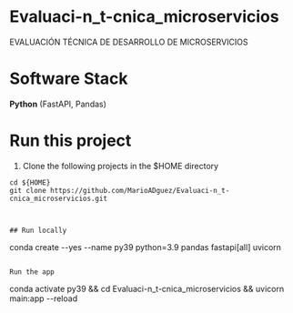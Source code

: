 # Evaluaci-n_t-cnica_microservicios
EVALUACIÓN TÉCNICA DE DESARROLLO DE MICROSERVICIOS


# Software Stack
**Python** (FastAPI, Pandas)

# Run this project

1. Clone the following projects in the $HOME directory

```
cd ${HOME}
git clone https://github.com/MarioADguez/Evaluaci-n_t-cnica_microservicios.git



## Run locally 

```
conda create --yes --name py39 python=3.9 pandas fastapi[all] uvicorn 

```

Run the app

```
conda activate py39 && cd Evaluaci-n_t-cnica_microservicios && uvicorn main:app --reload

```
